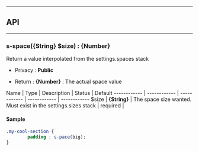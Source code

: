 


-----------------------------
## API
-----------------------------

### s-space({String} $size) : {Number}
Return a value interpolated from the settings.spaces stack

- Privacy : **Public**

- Return : **{Number}** : The actual space value

Name | Type | Description | Status | Default
------------ | ------------ | ------------ | ------------ | ------------
$size | **{String}** | The space size wanted. Must exist in the settings.sizes stack | required | 


#### Sample
```scss
.my-cool-section {
		padding : s-pace(big);
}

```


